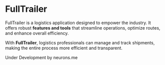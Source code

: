 # FullTrailer
FullTrailer is a logistics application designed to empower the industry. It offers robust **features and tools** that streamline operations, optimize routes, and enhance overall efficiency.

 With **FullTrailer**, logistics professionals can manage and track shipments, making the entire process more efficient and transparent.



Under Development by neurons.me